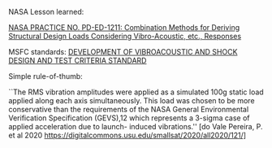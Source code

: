 
NASA Lesson learned: 

[NASA PRACTICE NO. PD-ED-1211: Combination Methods for Deriving Structural Design Loads Considering Vibro-Acoustic, etc., Responses ](1211.pdf)

MSFC standards: [DEVELOPMENT OF VIBROACOUSTIC AND SHOCK DESIGN AND TEST CRITERIA STANDARD](msfc-std-3676b.pdf)

Simple rule-of-thumb: 

``The RMS
vibration amplitudes were applied as a simulated 100g
static load applied along each axis simultaneously. This
load was chosen to be more conservative than the
requirements of the NASA General Environmental
Verification Specification (GEVS),12 which represents a
3-sigma case of applied acceleration due to launch-
induced vibrations.'' [do Vale Pereira, P. et al 2020 https://digitalcommons.usu.edu/smallsat/2020/all2020/121/] 
